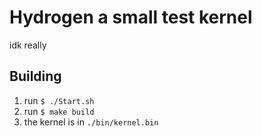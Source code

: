 # Hydrogen a small test kernel
idk really 

## Building
1. run `$ ./Start.sh `
2. run `$ make build `
3. the kernel is in `./bin/kernel.bin`
